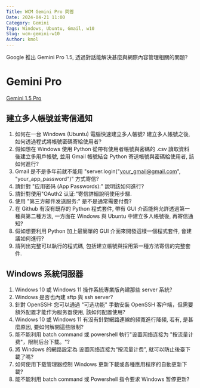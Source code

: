 ```yaml
---
Title: WCM Gemini Pro 問答
Date: 2024-04-21 11:00
Category: Gemini
Tags: Windows, Ubuntu, Gmail, w10
Slug: wcm-gemini-w10
Author: kmol
---
```


Google 推出 Gemini Pro 1.5, 透過對話能解決甚麼與網際內容管理相關的問題?

<!-- PELICAN_END_SUMMARY -->

# Gemini Pro

[Gemini 1.5 Pro](https://developers.googleblog.com/2024/04/gemini-15-pro-in-public-preview-with-new-features.html)

## 建立多人帳號並寄信通知

1. 如何在一台 Windows (Ubuntu) 電腦快速建立多人帳號? 建立多人帳號之後, 如何透過程式將帳號密碼寄給使用者?
2. 假如想在 Windows 使用 Python 從帶有使用者帳號與密碼的 .csv 讀取資料後建立多用戶帳號, 並用 Gmail 帳號結合 Python 寄送帳號與密碼給使用者, 該如何進行?
3. Gmail 是不是多年前就不能用 "server.login("your_gmail@gmail.com", "your_app_password")" 方式寄信?
4. 請針對 "应用密码 (App Passwords):" 說明該如何進行?
5. 請針對使用"OAuth2 认证:"寄信詳細說明使用步驟.
6. 使用 "第三方邮件发送服务:" 是不是通常需要付費?
7. 在 Github 有沒有既存的 Python 程式套件, 帶有 GUI 介面能夠允許透過第一種與第二種方法, 一方面在 Windows 與 Ubuntu 中建立多人帳號後, 再寄信通知?
8. 假如想要利用 Python 加上最簡單的 GUI 介面來開發這樣一個程式套件, 會建議如何進行?
9. 請列出完整可以執行的程式碼, 包括建立帳號與採用第一種方法寄信的完整套件.

## Windows 系統伺服器

1. Windows 10 或 Windows 11 操作系統專業版內建那些 server 系統?
2. Windows 是否也內建 sftp 與 ssh server?
3. 針對 OpenSSH: 您可以通過 "可选功能" 手動安裝 OpenSSH 客户端，但需要額外配置才能作为服务器使用, 該如何配置使用?
4. Windows 10 或 Windows 11 有沒有針對網路連線的頻寬進行降頻, 若有, 是甚麼原因, 要如何解開這些限制?
5. 能不能利用 batch command 或 powershell 執行"设置网络连接为 "按流量计费"，限制后台下载。"?
6. 將 Windows 的網路設定為 设置网络连接为“按流量计费”, 就可以防止後臺下載了嗎?
7. 如何使用下载管理器控制 Windows 更新下載或各種應用程序的自動更新下載?
8. 能不能利用 batch command 或 Powershell 指令要求 Windows 暂停更新?